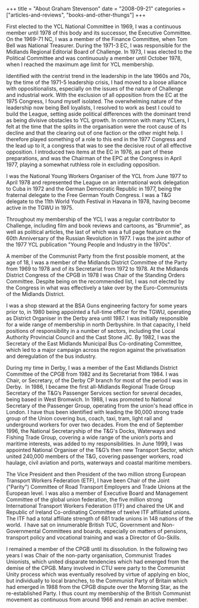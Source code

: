 +++
title = "About Graham Stevenson"
date = "2008-09-21"
categories = ["articles-and-reviews", "books-and-other-thungs"]
+++

First elected to the YCL National Committee in 1969, I was a continuous member until 1978 of this body and its successor, the Executive Committee. On the 1969-71 NC, I was a member of the Finance Committee, when Tom Bell was National Treasurer. During the 1971-3 EC, I was responsible for the Midlands Regional Editorial Board of Challenge. In 1973, I was elected to the Political Committee and was continuously a member until October 1978, when I reached the maximum age limit for YCL membership.

Identified with the centrist trend in the leadership in the late 1960s and 70s, by the time of the 1971-5 leadership crisis, I had moved to a loose alliance with oppositionalists, especially on the issues of the nature of Challenge and industrial work. With the exclusion of all opposition from the EC at the 1975 Congress, I found myself isolated. The overwhelming nature of the leadership now being Bell loyalists, I resolved to work as best I could to build the League, setting aside political differences with the dominant trend as being divisive obstacles to YCL growth. In common with many YCLers, I felt at the time that the splits in the organisation were the root cause of its decline and that the clearing out of one faction or the other might help. I therefore played something of a role to this end in the 1977 Congress and the lead up to it, a congress that was to see the decisive rout of all effective opposition. I introduced two items at the EC in 1976, as part of these preparations, and was the Chairman of the EPC at the Congress in April 1977, playing a somewhat ruthless role in excluding opposition.

I was the National Young Workers Organiser of the YCL from June 1977 to April 1978 and represented the League on an international work delegation to Cuba in 1972 and the German Democratic Republic in 1977, being the fraternal delegate to the Free German Youth Congress. I was a T&G delegate to the 11th World Youth Festival in Havana in 1978, having become active in the TGWU in 1975.

Throughout my membership of the YCL I was a regular contributor to Challenge, including film and book reviews and cartoons, as "Brummie", as well as political articles, the last of which was a full page feature on the 60th Anniversary of the Russian Revolution in 1977. I was the joint author of the 1977 YCL publication "Young People and Industry in the 1970s".

A member of the Communist Party from the first possible moment, at the age of 18, I was a member of the Midlands District Committee of the Party from 1969 to 1978 and of its Secretariat from 1972 to 1978. At the Midlands District Congress of the CPGB in 1978 I was Chair of the Standing Orders Committee. Despite being on the recommended list, I was not elected by the Congress in what was effectively a take over by the Euro-Communists of the Midlands District.

I was a shop steward at the BSA Guns engineering factory for some years prior to, in 1980 being appointed a full-time officer for the TGWU, operating as District Organiser in the Derby area until 1987. I was initially responsible for a wide range of membership in north Derbyshire. In that capacity, I held positions of responsibility in a number of sectors, including the Local Authority Provincial Council and the Cast Stone JIC. By 1982, I was the Secretary of the East Midlands Municipal Bus Co-ordinating Committee, which led to a major campaign across the region against the privatisation and deregulation of the bus industry.

During my time in Derby, I was a member of the East Midlands District Committee of the CPGB from 1982 and its Secretariat from 1984. I was Chair, or Secretary, of the Derby CP branch for most of the period I was in Derby.  In 1986, I became the first all-Midlands Regional Trade Group Secretary of the T&G’s Passenger Services section for several decades, being based in West Bromwich. In 1988, I was promoted to National Secretary of the Passenger Group, operating from the union's head office in London. I have thus been identified with leading the 90,000 strong trade group of the Union covering bus, coach, taxi, tram, light rail and underground workers for over two decades. From the end of September 1996, the National Secretaryship of the T&G's Docks, Waterways and Fishing Trade Group, covering a wide range of the union’s ports and maritime interests, was added to my responsibilities. In June 1999, I was appointed National Organiser of the T&G’s then new Transport Sector, which united 240,000 members of the T&G, covering passenger workers, road haulage, civil aviation and ports, waterways and coastal maritime members.

The Vice President and then President of the two million strong European Transport Workers Federation (ETF), I have been Chair of the Joint ("Parity") Committee of Road Transport Employers and Trade Unions at the European level. I was also a member of Executive Board and Management Committee of the global union federation, the five million strong International Transport Workers Federation (ITF) and chaired the UK and Republic of Ireland Co-ordinating Committee of twelve ITF affiliated unions. The ITF had a total affiliate strength of 681 trade unions in 148 nations of the world.  I have sat on innumerable British TUC, Government and Non-Governmental Committees and boards, especially on matters of pensions, transport policy and vocational training and was a Director of Go-Skills.

I remained a member of the CPGB until its dissolution. In the following two years I was Chair of the non-party organisation, Communist Trades Unionists, which united disparate tendencies which had emerged from the demise of the CPGB. Many involved in CTU were party to the Communist Unity process which was eventually resolved by virtue of applying en bloc, but individually to local branches, to the Communist Party of Britain which had emerged in 1988 from the CPGB dispute over the Morning Star, as the re-established Party. I thus count my membership of the British Communist movement as continuous from around 1966 and remain an active member.
